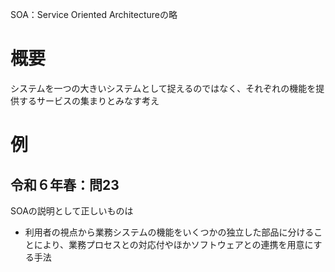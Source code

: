 SOA：Service Oriented Architectureの略

# 概要
システムを一つの大きいシステムとして捉えるのではなく、それぞれの機能を提供するサービスの集まりとみなす考え

# 例
## 令和６年春：問23
SOAの説明として正しいものは
- 利用者の視点から業務システムの機能をいくつかの独立した部品に分けることにより、業務プロセスとの対応付やほかソフトウェアとの連携を用意にする手法